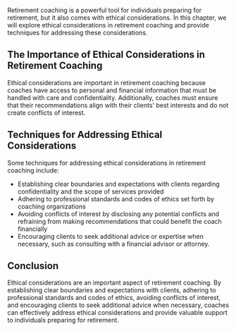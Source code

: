 
Retirement coaching is a powerful tool for individuals preparing for retirement, but it also comes with ethical considerations. In this chapter, we will explore ethical considerations in retirement coaching and provide techniques for addressing these considerations.

The Importance of Ethical Considerations in Retirement Coaching
---------------------------------------------------------------

Ethical considerations are important in retirement coaching because coaches have access to personal and financial information that must be handled with care and confidentiality. Additionally, coaches must ensure that their recommendations align with their clients' best interests and do not create conflicts of interest.

Techniques for Addressing Ethical Considerations
------------------------------------------------

Some techniques for addressing ethical considerations in retirement coaching include:

* Establishing clear boundaries and expectations with clients regarding confidentiality and the scope of services provided
* Adhering to professional standards and codes of ethics set forth by coaching organizations
* Avoiding conflicts of interest by disclosing any potential conflicts and refraining from making recommendations that could benefit the coach financially
* Encouraging clients to seek additional advice or expertise when necessary, such as consulting with a financial advisor or attorney.

Conclusion
----------

Ethical considerations are an important aspect of retirement coaching. By establishing clear boundaries and expectations with clients, adhering to professional standards and codes of ethics, avoiding conflicts of interest, and encouraging clients to seek additional advice when necessary, coaches can effectively address ethical considerations and provide valuable support to individuals preparing for retirement.
